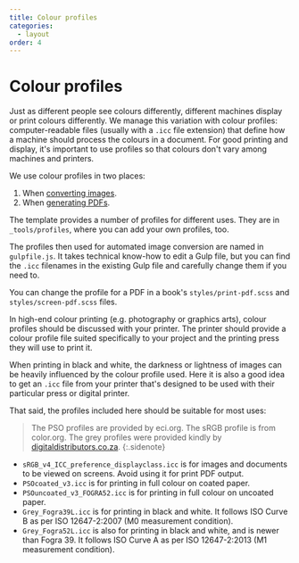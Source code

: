 ```yaml
---
title: Colour profiles
categories:
  - layout
order: 4
---
```


# Colour profiles

Just as different people see colours differently, different machines display or print colours differently. We manage this variation with colour profiles: computer-readable files (usually with a `.icc` file extension) that define how a machine should process the colours in a document. For good printing and display, it's important to use profiles so that colours don't vary among machines and printers.

We use colour profiles in two places:

1. When [converting images](../images/image-conversions.html).
2. When [generating PDFs](../pdf-output.html).

The template provides a number of profiles for different uses. They are in `_tools/profiles`, where you can add your own profiles, too.

The profiles then used for automated image conversion are named in `gulpfile.js`. It takes technical know-how to edit a Gulp file, but you can find the `.icc` filenames in the existing Gulp file and carefully change them if you need to.

You can change the profile for a PDF in a book's `styles/print-pdf.scss` and `styles/screen-pdf.scss` files.

In high-end colour printing (e.g. photography or graphics arts), colour profiles should be discussed with your printer. The printer should provide a colour profile file suited specifically to your project and the printing press they will use to print it.

When printing in black and white, the darkness or lightness of images can be heavily influenced by the colour profile used. Here it is also a good idea to get an `.icc` file from your printer that's designed to be used with their particular press or digital printer.

That said, the profiles included here should be suitable for most uses:

> The PSO profiles are provided by eci.org. The sRGB profile is from color.org. The grey profiles were provided kindly by [digitaldistributors.co.za](http://digitaldistributors.co.za).
{:.sidenote}

- `sRGB_v4_ICC_preference_displayclass.icc` is for images and documents to be viewed on screens. Avoid using it for print PDF output.
- `PSOcoated_v3.icc` is for printing in full colour on coated paper.
- `PSOuncoated_v3_FOGRA52.icc` is for printing in full colour on uncoated paper.
- `Grey_Fogra39L.icc` is for printing in black and white. It follows ISO Curve B as per ISO 12647-2:2007 (M0 measurement condition).
- `Grey_Fogra52L.icc` is also for printing in black and white, and is newer than Fogra 39. It follows ISO Curve A as per ISO 12647-2:2013 (M1 measurement condition).

